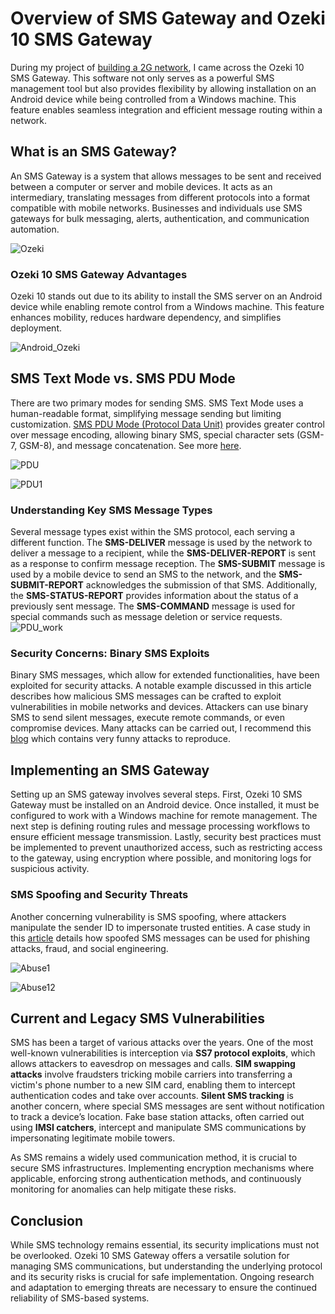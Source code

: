 # Overview of SMS Gateway and Ozeki 10 SMS Gateway

During my project of [building a 2G network](2G-Network.md), I came across the Ozeki 10 SMS Gateway. This software not only serves as a powerful SMS management tool but also provides flexibility by allowing installation on an Android device while being controlled from a Windows machine. This feature enables seamless integration and efficient message routing within a network.

## What is an SMS Gateway?

An SMS Gateway is a system that allows messages to be sent and received between a computer or server and mobile devices. It acts as an intermediary, translating messages from different protocols into a format compatible with mobile networks. Businesses and individuals use SMS gateways for bulk messaging, alerts, authentication, and communication automation.

![Ozeki](DATA/ozeki.png)

### Ozeki 10 SMS Gateway Advantages

Ozeki 10 stands out due to its ability to install the SMS server on an Android device while enabling remote control from a Windows machine. This feature enhances mobility, reduces hardware dependency, and simplifies deployment.

![Android_Ozeki](DATA/IMG_8549.jpg)

## SMS Text Mode vs. SMS PDU Mode

There are two primary modes for sending SMS. SMS Text Mode uses a human-readable format, simplifying message sending but limiting customization. [SMS PDU Mode (Protocol Data Unit)](https://www.diafaan.com/sms-tutorials/gsm-modem-tutorial/online-sms-pdu-decoder/) provides greater control over message encoding, allowing binary SMS, special character sets (GSM-7, GSM-8), and message concatenation. See more [here](https://ozeki-sms-gateway.com/p_313-sms-protocol-explained.html).

![PDU](DATA/pdu.png)

![PDU1](DATA/pdu1.png)

### Understanding Key SMS Message Types

Several message types exist within the SMS protocol, each serving a different function. The **SMS-DELIVER** message is used by the network to deliver a message to a recipient, while the **SMS-DELIVER-REPORT** is sent as a response to confirm message reception. The **SMS-SUBMIT** message is used by a mobile device to send an SMS to the network, and the **SMS-SUBMIT-REPORT** acknowledges the submission of that SMS. Additionally, the **SMS-STATUS-REPORT** provides information about the status of a previously sent message. The **SMS-COMMAND** message is used for special commands such as message deletion or service requests.
![PDU_work](DATA/pdu3.png)

### Security Concerns: Binary SMS Exploits

Binary SMS messages, which allow for extended functionalities, have been exploited for security attacks. A notable example discussed in this article describes how malicious SMS messages can be crafted to exploit vulnerabilities in mobile networks and devices. Attackers can use binary SMS to send silent messages, execute remote commands, or even compromise devices. Many attacks can be carried out, I recommend this [blog](https://akaki.io/2022/transmission_and_detection_of_silent_sms_in_android) which contains very funny attacks to reproduce.

## Implementing an SMS Gateway

Setting up an SMS gateway involves several steps. First, Ozeki 10 SMS Gateway must be installed on an Android device. Once installed, it must be configured to work with a Windows machine for remote management. The next step is defining routing rules and message processing workflows to ensure efficient message transmission. Lastly, security best practices must be implemented to prevent unauthorized access, such as restricting access to the gateway, using encryption where possible, and monitoring logs for suspicious activity.

### SMS Spoofing and Security Threats

Another concerning vulnerability is SMS spoofing, where attackers manipulate the sender ID to impersonate trusted entities. A case study in this [article](https://akaki.io/2022/analysis_and_reproduction_of_spoofed_sms-deliver) details how spoofed SMS messages can be used for phishing attacks, fraud, and social engineering.

![Abuse1](DATA/PDU_ozeki1.png)


![Abuse12](DATA/pdu_ozeki.png)

## Current and Legacy SMS Vulnerabilities

SMS has been a target of various attacks over the years. One of the most well-known vulnerabilities is interception via **SS7 protocol exploits**, which allows attackers to eavesdrop on messages and calls. **SIM swapping attacks** involve fraudsters tricking mobile carriers into transferring a victim's phone number to a new SIM card, enabling them to intercept authentication codes and take over accounts. **Silent SMS tracking** is another concern, where special SMS messages are sent without notification to track a device’s location. Fake base station attacks, often carried out using **IMSI catchers**, intercept and manipulate SMS communications by impersonating legitimate mobile towers.

As SMS remains a widely used communication method, it is crucial to secure SMS infrastructures. Implementing encryption mechanisms where applicable, enforcing strong authentication methods, and continuously monitoring for anomalies can help mitigate these risks.

## Conclusion

While SMS technology remains essential, its security implications must not be overlooked. Ozeki 10 SMS Gateway offers a versatile solution for managing SMS communications, but understanding the underlying protocol and its security risks is crucial for safe implementation. Ongoing research and adaptation to emerging threats are necessary to ensure the continued reliability of SMS-based systems.
